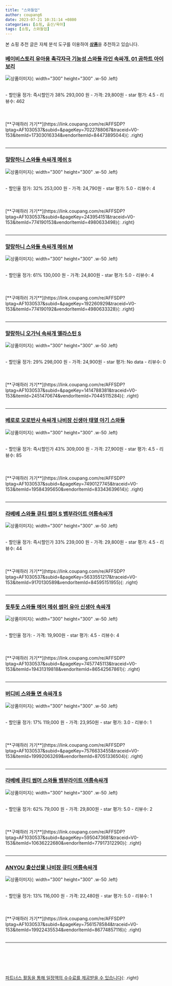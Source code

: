 ```yaml
---
title: "스와들업"
author: coupang6
date: 2023-07-21 10:31:14 +0800
categories: [쇼핑, 출산/육아]
tags: [쇼핑, 스와들업]
---
```


본 쇼핑 추천 글은 자체 분석 도구를 이용하여 [**상품**](https://link.coupang.com/a/bao1ui)을 추천하고 있습니다.

### [베이비스토리 유아용 촉각자극 기능성 스와들 라인 속싸개, 01 곰하트 아이보리](https://link.coupang.com/re/AFFSDP?lptag=AF1030537&subid=&pageKey=7022788067&traceid=V0-153&itemId=17303016334&vendorItemId=84473895044)

![상품이미지](https://thumbnail10.coupangcdn.com/thumbnails/remote/230x230ex/image/retail/images/2022/12/26/11/2/ceb5e3e8-c39a-4dbe-9d4f-467d255f4974.jpg){: width="300" height="300" .w-50 .left}


<br>
- 할인율 정가: 즉시할인가 38%  293,000   원
- 가격: 29,800원
- star 평가: 4.5
- 리뷰수: 462
<br>
<br>
<br>
<br>
[**구매하러 가기**](https://link.coupang.com/re/AFFSDP?lptag=AF1030537&subid=&pageKey=7022788067&traceid=V0-153&itemId=17303016334&vendorItemId=84473895044){: .right}
<br>
<br>

---

### [말랑하니 스와들 속싸개 메쉬 S](https://link.coupang.com/re/AFFSDP?lptag=AF1030537&subid=&pageKey=243954151&traceid=V0-153&itemId=774190153&vendorItemId=4980633498)

![상품이미지](https://thumbnail8.coupangcdn.com/thumbnails/remote/230x230ex/image/retail/images/1112118795525786-e78363fd-3a74-4f8e-a741-3e47749881c2.jpg){: width="300" height="300" .w-50 .left}


<br>
- 할인율 정가: 32%  253,000   원
- 가격: 24,790원
- star 평가: 5.0
- 리뷰수: 4
<br>
<br>
<br>
<br>
[**구매하러 가기**](https://link.coupang.com/re/AFFSDP?lptag=AF1030537&subid=&pageKey=243954151&traceid=V0-153&itemId=774190153&vendorItemId=4980633498){: .right}
<br>
<br>

---

### [말랑하니 스와들 속싸개 메쉬 M](https://link.coupang.com/re/AFFSDP?lptag=AF1030537&subid=&pageKey=192260929&traceid=V0-153&itemId=774190192&vendorItemId=4980633328)

![상품이미지](https://thumbnail6.coupangcdn.com/thumbnails/remote/230x230ex/image/retail/images/1112219222991110-7f1c2d7f-0a91-4c44-9283-2058bfa1a6a6.jpg){: width="300" height="300" .w-50 .left}


<br>
- 할인율 정가: 61%  130,000   원
- 가격: 24,800원
- star 평가: 5.0
- 리뷰수: 4
<br>
<br>
<br>
<br>
[**구매하러 가기**](https://link.coupang.com/re/AFFSDP?lptag=AF1030537&subid=&pageKey=192260929&traceid=V0-153&itemId=774190192&vendorItemId=4980633328){: .right}
<br>
<br>

---

### [말랑하니 오가닉 속싸개 엘라스틴 S](https://link.coupang.com/re/AFFSDP?lptag=AF1030537&subid=&pageKey=1414788381&traceid=V0-153&itemId=2451470674&vendorItemId=70445115284)

![상품이미지](https://thumbnail8.coupangcdn.com/thumbnails/remote/230x230ex/image/retail/images/1112159298625681-ec8b2f5d-363c-4a5c-99f8-abcfbd6cbfa4.jpg){: width="300" height="300" .w-50 .left}


<br>
- 할인율 정가: 29%  298,000   원
- 가격: 24,900원
- star 평가: No data
- 리뷰수: 0
<br>
<br>
<br>
<br>
[**구매하러 가기**](https://link.coupang.com/re/AFFSDP?lptag=AF1030537&subid=&pageKey=1414788381&traceid=V0-153&itemId=2451470674&vendorItemId=70445115284){: .right}
<br>
<br>

---

### [베로로 모로반사 속싸개 나비잠 신생아 태열 아기 스와들](https://link.coupang.com/re/AFFSDP?lptag=AF1030537&subid=&pageKey=7490127745&traceid=V0-153&itemId=19584395650&vendorItemId=83343639614)

![상품이미지](https://thumbnail7.coupangcdn.com/thumbnails/remote/230x230ex/image/vendor_inventory/01f6/2c170a319318ae9f189a2cff7effd7864c7420508baca540725e872678d5.jpg){: width="300" height="300" .w-50 .left}


<br>
- 할인율 정가: 즉시할인가 43%  309,000   원
- 가격: 27,900원
- star 평가: 4.5
- 리뷰수: 85
<br>
<br>
<br>
<br>
[**구매하러 가기**](https://link.coupang.com/re/AFFSDP?lptag=AF1030537&subid=&pageKey=7490127745&traceid=V0-153&itemId=19584395650&vendorItemId=83343639614){: .right}
<br>
<br>

---

### [라베베 스와들 큐티 썸머 S 뱀부라이트 여름속싸개](https://link.coupang.com/re/AFFSDP?lptag=AF1030537&subid=&pageKey=5633551217&traceid=V0-153&itemId=9170130589&vendorItemId=84595151955)

![상품이미지](https://thumbnail8.coupangcdn.com/thumbnails/remote/230x230ex/image/vendor_inventory/25b6/c21b92469d27d5f28eb67e4f0118524292d774c17481c013ef0c5e87c283.jpg){: width="300" height="300" .w-50 .left}


<br>
- 할인율 정가: 즉시할인가 33%  239,000   원
- 가격: 29,800원
- star 평가: 4.5
- 리뷰수: 44
<br>
<br>
<br>
<br>
[**구매하러 가기**](https://link.coupang.com/re/AFFSDP?lptag=AF1030537&subid=&pageKey=5633551217&traceid=V0-153&itemId=9170130589&vendorItemId=84595151955){: .right}
<br>
<br>

---

### [돗투돗 스와들 에어 메쉬 썸머 유아 신생아 속싸개](https://link.coupang.com/re/AFFSDP?lptag=AF1030537&subid=&pageKey=7457745113&traceid=V0-153&itemId=19431319818&vendorItemId=86542567861)

![상품이미지](https://thumbnail7.coupangcdn.com/thumbnails/remote/230x230ex/image/vendor_inventory/6642/67749aa1fe53011e53beaefd73e2a121e75ce688038ed5c6c8dd53deb252.png){: width="300" height="300" .w-50 .left}


<br>
- 할인율 정가: 
- 가격: 19,900원
- star 평가: 4.5
- 리뷰수: 4
<br>
<br>
<br>
<br>
[**구매하러 가기**](https://link.coupang.com/re/AFFSDP?lptag=AF1030537&subid=&pageKey=7457745113&traceid=V0-153&itemId=19431319818&vendorItemId=86542567861){: .right}
<br>
<br>

---

### [버디비 스와들 면 속싸개 S](https://link.coupang.com/re/AFFSDP?lptag=AF1030537&subid=&pageKey=7576633455&traceid=V0-153&itemId=19992063269&vendorItemId=87051336504)

![상품이미지](https://thumbnail10.coupangcdn.com/thumbnails/remote/230x230ex/image/vendor_inventory/4a74/9193adeb3e1e7cf97d5970055234d067a06a68eeb395ada99b578fb88814.jpg){: width="300" height="300" .w-50 .left}


<br>
- 할인율 정가: 17%  119,000   원
- 가격: 23,950원
- star 평가: 3.0
- 리뷰수: 1
<br>
<br>
<br>
<br>
[**구매하러 가기**](https://link.coupang.com/re/AFFSDP?lptag=AF1030537&subid=&pageKey=7576633455&traceid=V0-153&itemId=19992063269&vendorItemId=87051336504){: .right}
<br>
<br>

---

### [라베베 큐티 썸머 스와들 뱀부라이트 여름속싸개](https://link.coupang.com/re/AFFSDP?lptag=AF1030537&subid=&pageKey=5950473681&traceid=V0-153&itemId=10636222680&vendorItemId=77917312290)

![상품이미지](https://thumbnail6.coupangcdn.com/thumbnails/remote/230x230ex/image/vendor_inventory/54c3/43d8e77eea94752042625fcc4dd0b8e0a4dd38eeb327eb94168545ce4da6.png){: width="300" height="300" .w-50 .left}


<br>
- 할인율 정가: 62%  79,000   원
- 가격: 29,800원
- star 평가: 5.0
- 리뷰수: 2
<br>
<br>
<br>
<br>
[**구매하러 가기**](https://link.coupang.com/re/AFFSDP?lptag=AF1030537&subid=&pageKey=5950473681&traceid=V0-153&itemId=10636222680&vendorItemId=77917312290){: .right}
<br>
<br>

---

### [ANYOU 출산선물 나비잠 큐티 여름속싸개](https://link.coupang.com/re/AFFSDP?lptag=AF1030537&subid=&pageKey=7561578584&traceid=V0-153&itemId=19922435534&vendorItemId=86774857116)

![상품이미지](https://thumbnail7.coupangcdn.com/thumbnails/remote/230x230ex/image/vendor_inventory/9d7c/fb646f8db49f54ad78cbc7a46e891d69d573bb7b3f1b58b44e172c573f1f.jpeg){: width="300" height="300" .w-50 .left}


<br>
- 할인율 정가: 13%  116,000   원
- 가격: 22,480원
- star 평가: 5.0
- 리뷰수: 1
<br>
<br>
<br>
<br>
[**구매하러 가기**](https://link.coupang.com/re/AFFSDP?lptag=AF1030537&subid=&pageKey=7561578584&traceid=V0-153&itemId=19922435534&vendorItemId=86774857116){: .right}
<br>
<br>

---
<br><br><br><br><br> [파트너스 활동을 통해 일정액의 수수료를 제공받을 수 있습니다](https://link.coupang.com/a/bao1ui){: .right}